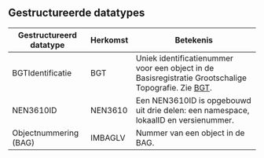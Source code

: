 ﻿## Gestructureerde datatypes
| **Gestructureerd datatype** | **Herkomst** | **Betekenis** |
| ---- | ---- | --- |
|BGTIdentificatie|BGT|Uniek identificatienummer voor een object in de Basisregistratie Grootschalige Topografie. Zie [BGT](https://docs.geostandaarden.nl/imgeo/catalogus/bgt/#identificatie-0). |
|NEN3610ID|NEN3610|Een NEN3610ID is opgebouwd uit drie delen: een namespace, lokaalID en versienummer. |
|Objectnummering (BAG)|IMBAGLV|Nummer van een object in de BAG. |
